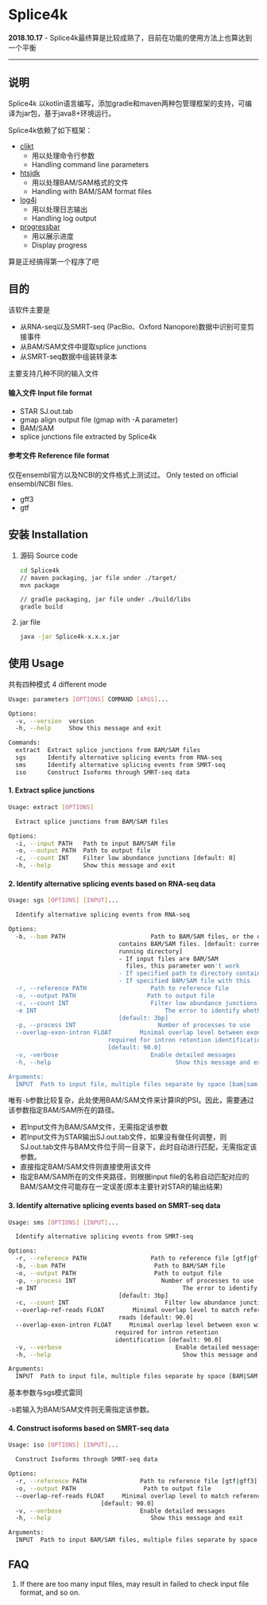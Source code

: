 # Splice4k

**2018.10.17** - Splice4k最终算是比较成熟了，目前在功能的使用方法上也算达到一个平衡

---

## 说明

Splice4k 以kotlin语言编写，添加gradle和maven两种包管理框架的支持，可编译为jar包，基于java8+环境运行。

Splice4k依赖了如下框架：
- [clikt](https://github.com/ajalt/clikt) 
	- 用以处理命令行参数
	- Handling command line parameters
- [htsjdk](https://github.com/samtools/htsjdk) 
	- 用以处理BAM/SAM格式的文件
	- Handling with BAM/SAM format files
- [log4j](https://github.com/apache/log4j) 
	- 用以处理日志输出
	- Handling log output
- [progressbar](https://github.com/ctongfei/progressbar) 
	- 用以展示进度
	- Display progress

算是正经搞得第一个程序了吧
## 目的
该软件主要是
- 从RNA-seq以及SMRT-seq (PacBio、Oxford Nanopore)数据中识别可变剪接事件
- 从BAM/SAM文件中提取splice junctions
- 从SMRT-seq数据中组装转录本

主要支持几种不同的输入文件
#### 输入文件 Input file format

- STAR SJ.out.tab
- gmap align output file (gmap with -A parameter)
- BAM/SAM
- splice junctions file extracted by Splice4k

#### 参考文件 Reference file format
仅在ensembl官方以及NCBI的文件格式上测试过。
Only tested on official ensembl/NCBI files.

- gff3
- gtf

## 安装 Installation
1. 源码 Source code
	```bash
	cd Splice4k
	// maven packaging, jar file under ./target/
	mvn package
	
	// gradle packaging, jar file under ./build/libs
	gradle build	
	```
2. jar file
	```bash
	java -jar Splice4k-x.x.x.jar
	```

## 使用 Usage
共有四种模式
4 different mode

```bash
Usage: parameters [OPTIONS] COMMAND [ARGS]...

Options:
  -v, --version  version
  -h, --help     Show this message and exit

Commands:
  extract  Extract splice junctions from BAM/SAM files
  sgs      Identify alternative splicing events from RNA-seq
  sms      Identify alternative splicing events from SMRT-seq
  iso      Construct Isoforms through SMRT-seq data
```

#### 1. Extract splice junctions
```bash
Usage: extract [OPTIONS]

  Extract splice junctions from BAM/SAM files

Options:
  -i, --input PATH   Path to input BAM/SAM file
  -o, --output PATH  Path to output file
  -c, --count INT    Filter low abundance junctions [default: 0]
  -h, --help         Show this message and exit
```

#### 2. Identify alternative splicing events based on RNA-seq data
```bash
Usage: sgs [OPTIONS] [INPUT]...

  Identify alternative splicing events from RNA-seq

Options:
  -b, --bam PATH               			Path to BAM/SAM files, or the directory
                               contains BAM/SAM files. [default: current
                               running directory] 
                               - If input files are BAM/SAM
                                 files, this parameter won't work 
                               - If specified path to directory contains                                  BAM/SAM files corresponding to STAR  									 SJ.out.tab files, this program will 								     auto match those files 
                               - If specified BAM/SAM file with this                                      parameter, then this program will                                        calculate PSI of IR using this file
  -r, --reference PATH         		    Path to reference file
  -o, --output PATH           		   Path to output file
  -c, --count INT               		Filter low abundance junctions [default: 3]
  -e INT                       			    The error to identify whether AS event exists
                               [default: 3bp]
  -p, --process INT            		      Number of processes to use
  --overlap-exon-intron FLOAT        Minimal overlap level between exon with intron
                   			required for intron retention identification 
                   			[default: 90.0]
  -v, -verbose                 			Enable detailed messages
  -h, --help                       		       Show this message and exit

Arguments:
  INPUT  Path to input file, multiple files separate by space [bam|sam|SJ.out.tab|gmap align|SJ]
```
唯有`-b`参数比较复杂，此处使用BAM/SAM文件来计算IR的PSI。因此，需要通过该参数指定BAM/SAM所在的路径。
- 若Input文件为BAM/SAM文件，无需指定该参数
- 若Input文件为STAR输出SJ.out.tab文件，如果没有做任何调整，则SJ.out.tab文件与BAM文件位于同一目录下，此时自动进行匹配，无需指定该参数。
- 直接指定BAM/SAM文件则直接使用该文件
- 指定BAM/SAM所在的文件夹路径，则根据input file的名称自动匹配对应的BAM/SAM文件可能存在一定误差(原本主要针对STAR的输出结果)


#### 3. Identify alternative splicing events based on SMRT-seq data
```bash
Usage: sms [OPTIONS] [INPUT]...

  Identify alternative splicing events from SMRT-seq

Options:
  -r, --reference PATH                  Path to reference file [gtf|gff3]
  -b, --bam PATH                         Path to BAM/SAM file
  -o, --output PATH                      Path to output file
  -p, --process INT                        Number of processes to use
  -e INT                                         The error to identify whether AS event exists
                               [default: 3bp]
  -c, --count INT                           Filter low abundance junctions [default: 0]
  --overlap-ref-reads FLOAT        Minimal overlap level to match reference with
                               reads [default: 90.0]
  --overlap-exon-intron FLOAT     Minimal overlap level between exon with intron
                              required for intron retention         	
                              identification [default: 90.0]
  -v, --verbose                                Enable detailed messages
  -h, --help                                     Show this message and exit

Arguments:
  INPUT  Path to input file, multiple files separate by space [BAM|SAM|gmap align|SJ]
```
基本参数与sgs模式雷同

`-b`若输入为BAM/SAM文件则无需指定该参数。

#### 4. Construct isoforms based on SMRT-seq data
```bash
Usage: iso [OPTIONS] [INPUT]...

  Construct Isoforms through SMRT-seq data

Options:
  -r, --reference PATH       	     Path to reference file [gtf|gff3]
  -o, --output PATH          	      Path to output file
  --overlap-ref-reads FLOAT  	Minimal overlap level to match reference with reads 
						  [default: 90.0]
  -v, --verbose             		 Enable detailed messages
  -h, --help                 		    Show this message and exit

Arguments:
  INPUT  Path to input BAM/SAM files, multiple files separate by space
```
## FAQ
1. If there are too many input files, may result in failed to check input file format, and so on.